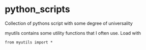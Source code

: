 # python_scripts
Collection of pythons script with some degree of universality

myutils contains some utility functions that I often use. Load with

`from myutils import *`

